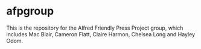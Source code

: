 # afpgroup
This is the repository for the Alfred Friendly Press Project group, which includes Mac Blair, Cameron Flatt, Claire Harmon, Chelsea Long and Hayley Odom.
